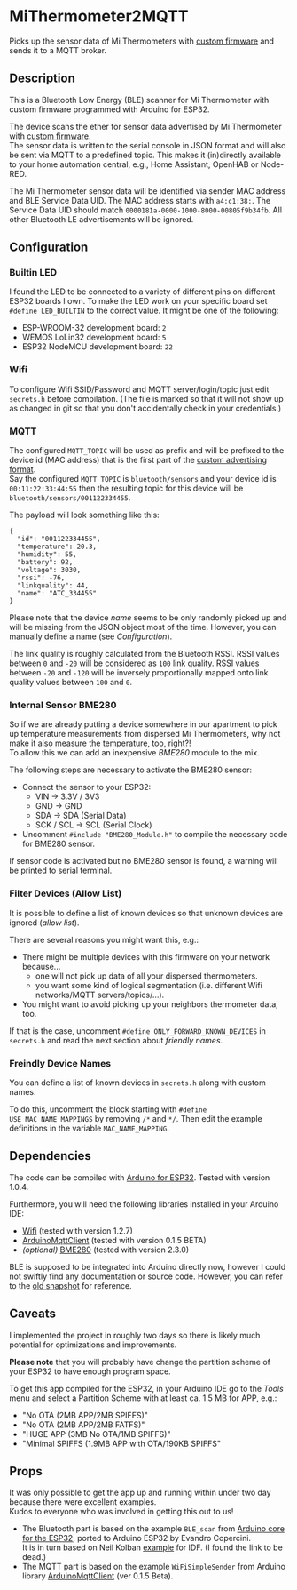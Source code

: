 # MiThermometer2MQTT

Picks up the sensor data of Mi Thermometers with [custom firmware](https://github.com/atc1441/ATC_MiThermometer) and sends it to a MQTT broker.

## Description

This is a Bluetooth Low Energy (BLE) scanner for Mi Thermometer with custom firmware programmed with Arduino for ESP32.

The device scans the ether for sensor data advertised by Mi Thermometer with [custom firmware](https://github.com/atc1441/ATC_MiThermometer).  
The sensor data is written to the serial console in JSON format and will also be sent via MQTT to a predefined topic.
This makes it (in)directly available to your home automation central, e.g., Home Assistant, OpenHAB or Node-RED.

The Mi Thermometer sensor data will be identified via sender MAC address and BLE Service Data UID.
The MAC address starts with `a4:c1:38:`.
The Service Data UID should match `0000181a-0000-1000-8000-00805f9b34fb`.
All other Bluetooth LE advertisements will be ignored.

## Configuration

### Builtin LED

I found the LED to be connected to a variety of different pins on different ESP32 boards I own.
To make the LED work on your specific board set `#define LED_BUILTIN` to the correct value.
It might be one of the following:

- ESP-WROOM-32 development board: `2`
- WEMOS LoLin32 development board: `5`
- ESP32 NodeMCU development board: `22`

### Wifi

To configure Wifi SSID/Password and MQTT server/login/topic just edit `secrets.h` before compilation.
(The file is marked so that it will not show up as changed in git so that you don't accidentally check in your credentials.)

### MQTT

The configured `MQTT_TOPIC` will be used as prefix and will be prefixed to the device id (MAC address) that is the first part of the [custom advertising format](https://github.com/atc1441/ATC_MiThermometer#advertising-format-of-the-custom-firmware).  
Say the configured `MQTT_TOPIC` is `bluetooth/sensors` and your device id is `00:11:22:33:44:55` then the resulting topic for this device will be `bluetooth/sensors/001122334455`.

The payload will look something like this:

```
{
  "id": "001122334455",
  "temperature": 20.3,
  "humidity": 55,
  "battery": 92,
  "voltage": 3030,
  "rssi": -76,
  "linkquality": 44,
  "name": "ATC_334455"
}
```

Please note that the device *name* seems to be only randomly picked up and will be missing from the JSON object most of the time.
However, you can manually define a name (see *Configuration*).

The link quality is roughly calculated from the Bluetooth RSSI.
RSSI values between `0` and `-20` will be considered as `100` link quality.
RSSI values between `-20` and `-120` will be inversely proportionally mapped onto link quality values between `100` and `0`.

### Internal Sensor BME280

So if we are already putting a device somewhere in our apartment to pick up temperature measurements from dispersed Mi Thermometers, why not make it also measure the temperature, too, right?!  
To allow this we can add an inexpensive *BME280* module to the mix.

The following steps are necessary to activate the BME280 sensor:

- Connect the sensor to your ESP32:
  - VIN -> 3.3V / 3V3 
  - GND -> GND
  - SDA -> SDA (Serial Data)
  - SCK / SCL -> SCL (Serial Clock)
- Uncomment `#include "BME280_Module.h"` to compile the necessary code for BME280 sensor.

If sensor code is activated but no BME280 sensor is found, a warning will be printed to serial terminal.

### Filter Devices (Allow List)

It is possible to define a list of known devices so that unknown devices are ignored (*allow list*).

There are several reasons you might want this, e.g.: 

- There might be multiple devices with this firmware on your network because...
  - one will not pick up data of all your dispersed thermometers.
  - you want some kind of logical segmentation (i.e. different Wifi networks/MQTT servers/topics/...). 
- You might want to avoid picking up your neighbors thermometer data, too.

If that is the case, uncomment `#define ONLY_FORWARD_KNOWN_DEVICES` in `secrets.h` and read the next section about *friendly names*.

### Freindly Device Names

You can define a list of known devices in `secrets.h` along with custom names.

To do this, uncomment the block starting with `#define USE_MAC_NAME_MAPPINGS` by removing `/*` and `*/`.
Then edit the example definitions in the variable `MAC_NAME_MAPPING`.

## Dependencies

The code can be compiled with [Arduino for ESP32](https://github.com/espressif/arduino-esp32). Tested with version 1.0.4.

Furthermore, you will need the following libraries installed in your Arduino IDE:

- [Wifi](https://github.com/arduino-libraries/WiFi) (tested with version 1.2.7)
- [ArduinoMqttClient](https://github.com/arduino-libraries/ArduinoMqttClient) (tested with version 0.1.5 BETA)
- *(optional)* [BME280](https://github.com/finitespace/BME280) (tested with version 2.3.0)

BLE is supposed to be integrated into Arduino directly now, however I could not swiftly find any documentation or source code.
However, you can refer to the [old snapshot](https://github.com/nkolban/ESP32_BLE_Arduino/tree/master/src) for reference.

## Caveats

I implemented the project in roughly two days so there is likely much potential for optimizations and improvements.

**Please note** that you will probably have change the partition scheme of your ESP32 to have enough program space.

To get this app compiled for the ESP32, in your Arduino IDE go to the *Tools* menu and select a Partition Scheme with at least ca. 1.5 MB for APP, e.g.:

- "No OTA (2MB APP/2MB SPIFFS)"
- "No OTA (2MB APP/2MB FATFS)"
- "HUGE APP (3MB No OTA/1MB SPIFFS)"
- "Minimal SPIFFS (1.9MB APP with OTA/190KB SPIFFS"

## Props

It was only possible to get the app up and running within under two day because there were excellent examples.  
Kudos to everyone who was involved in getting this out to us!

- The Bluetooth part is based on the example `BLE_scan` from [Arduino core for the ESP32](https://github.com/espressif/arduino-esp32), ported to Arduino ESP32 by Evandro Copercini.  
It is in turn based on Neil Kolban [example](https://github.com/nkolban/esp32-snippets/blob/master/cpp_utils/tests/BLE%20Tests/SampleScan.cpp) for IDF. (I found the link to be dead.)
- The MQTT part is based on the example `WiFiSimpleSender` from Arduino library [ArduinoMqttClient](https://github.com/arduino-libraries/ArduinoMqttClient) (ver 0.1.5 Beta).
